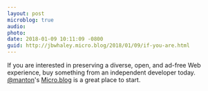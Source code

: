 ```yaml
---
layout: post
microblog: true
audio: 
photo: 
date: 2018-01-09 10:11:09 -0800
guid: http://jbwhaley.micro.blog/2018/01/09/if-you-are.html
---
```

If you are interested in preserving a diverse, open, and ad-free Web experience, buy something from an independent developer today. [@manton](https://micro.blog/manton)'s [Micro.blog](https://micro.blog) is a great place to start.
